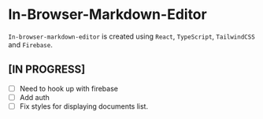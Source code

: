 # In-Browser-Markdown-Editor
`In-browser-markdown-editor` is created using `React`, `TypeScript`, `TailwindCSS` and `Firebase`.
## [IN PROGRESS]
- [ ] Need to hook up with firebase
- [ ] Add auth
- [ ] Fix styles for displaying documents list.
